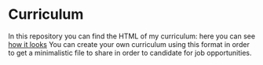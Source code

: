 # Curriculum
In this repository you can find the HTML of my curriculum: here you can see [how it looks](https://teknotrader.github.io/Curriculum/)
You can create your own curriculum using this format in order to get a minimalistic file to share in order to candidate for job opportunities.

